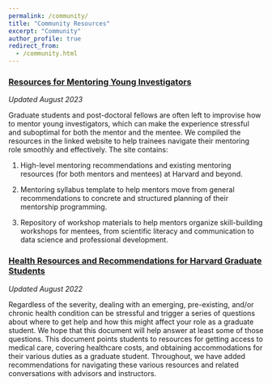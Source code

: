 ```yaml
---
permalink: /community/
title: "Community Resources"
excerpt: "Community"
author_profile: true
redirect_from: 
  - /community.html
---
```



### [Resources for Mentoring Young Investigators](https://sites.google.com/g.harvard.edu/harvardpsychmentoring/)
*Updated August 2023*       

Graduate students and post-doctoral fellows are often left to improvise how to mentor young investigators, which can make the experience stressful and suboptimal for both the mentor and the mentee. We compiled the resources in the linked website to help trainees navigate their mentoring role smoothly and effectively. The site contains:

1. High-level mentoring recommendations and existing mentoring resources (for both mentors and mentees) at Harvard and beyond.               
2. Mentoring syllabus template to help mentors move from general recommendations to concrete and structured planning of their mentorship programming.          

3. Repository of workshop materials to help mentors organize skill-building workshops for mentees, from scientific literacy and communication to data science and professional development.


### [Health Resources and Recommendations for Harvard Graduate Students](https://docs.google.com/document/d/1LunQipJ_az0aVDhpFXz79VSx_89vf_WcBPRjWn793tM/edit?usp=sharing)
*Updated August 2022*

Regardless of the severity, dealing with an emerging, pre-existing, and/or chronic health condition can be stressful and trigger a series of questions about where to get help and how this might affect your role as a graduate student. We hope that this document will help answer at least some of those questions. This document points students to resources for getting access to medical care, covering healthcare costs, and obtaining accommodations for their various duties as a graduate student. Throughout, we have added recommendations for navigating these various resources and related conversations with advisors and instructors.

